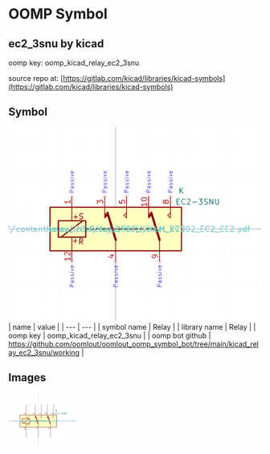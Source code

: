 # OOMP Symbol  
## ec2_3snu  by kicad  
  
oomp key: oomp_kicad_relay_ec2_3snu  
  
source repo at: [https://gitlab.com/kicad/libraries/kicad-symbols](https://gitlab.com/kicad/libraries/kicad-symbols)  
## Symbol  
  
[![working.png](working_600.png)](working.png)  
| name | value | 
| --- | --- | 
| symbol name | Relay | 
| library name | Relay | 
| oomp key | oomp_kicad_relay_ec2_3snu | 
| oomp bot github | https://github.com/oomlout/oomlout_oomp_symbol_bot/tree/main/kicad_relay_ec2_3snu/working | 
## Images  
  
[![working.png](working_140.png)](working.png)  
